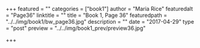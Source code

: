 +++
featured = ""
categories = ["book1"]
author = "Maria Rice"
featuredalt = "Page36"
linktitle = ""
title = "Book 1, Page 36"
featuredpath = "../../img/book1/bw_page36.jpg"
description = ""
date = "2017-04-29"
type = "post"
preview = "../../img/book1_prev/preview36.jpg"

+++

